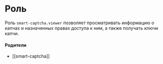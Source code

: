 # Роль

Роль `smart-captcha.viewer` позволяет просматривать информацию о капчах и назначенных правах доступа к ним, а также получать ключи капчи.


#### Родители

- [[smart-captcha]]
